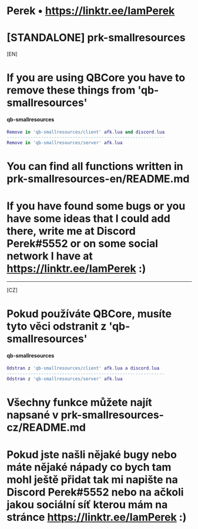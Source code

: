 # Perek • https://linktr.ee/IamPerek #

# [STANDALONE] prk-smallresources #

[EN]

# If you are using QBCore you have to remove these things from 'qb-smallresources'
#### qb-smallresources
```lua
Remove in 'qb-smallresources/client' afk.lua and discord.lua
------------------------------------------------------------
Remove in 'qb-smallresources/server' afk.lua
```
# You can find all functions written in prk-smallresources-en/README.md
# If you have found some bugs or you have some ideas that I could add there, write me at Discord Perek#5552 or on some social network I have at https://linktr.ee/IamPerek :)
------------------------------------------------------------

[CZ]

# Pokud používáte QBCore, musíte tyto věci odstranit z 'qb-smallresources'
#### qb-smallresources
```lua
Odstran z 'qb-smallresources/client' afk.lua a discord.lua
------------------------------------------------------------
Odstran z 'qb-smallresources/server' afk.lua
```
# Všechny funkce můžete najít napsané v prk-smallresources-cz/README.md
# Pokud jste našli nějaké bugy nebo máte nějaké nápady co bych tam mohl ještě přidat tak mi napište na Discord Perek#5552 nebo na ačkoli jakou sociální síť kterou mám na stránce https://linktr.ee/IamPerek :)